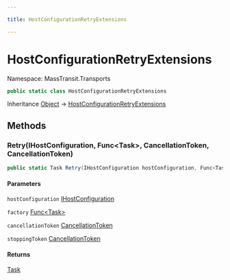 ```yaml
---

title: HostConfigurationRetryExtensions

---
```


# HostConfigurationRetryExtensions

Namespace: MassTransit.Transports

```csharp
public static class HostConfigurationRetryExtensions
```

Inheritance [Object](https://learn.microsoft.com/en-us/dotnet/api/system.object) → [HostConfigurationRetryExtensions](../masstransit-transports/hostconfigurationretryextensions)

## Methods

### **Retry(IHostConfiguration, Func\<Task\>, CancellationToken, CancellationToken)**

```csharp
public static Task Retry(IHostConfiguration hostConfiguration, Func<Task> factory, CancellationToken cancellationToken, CancellationToken stoppingToken)
```

#### Parameters

`hostConfiguration` [IHostConfiguration](../masstransit-configuration/ihostconfiguration)<br/>

`factory` [Func\<Task\>](https://learn.microsoft.com/en-us/dotnet/api/system.func-1)<br/>

`cancellationToken` [CancellationToken](https://learn.microsoft.com/en-us/dotnet/api/system.threading.cancellationtoken)<br/>

`stoppingToken` [CancellationToken](https://learn.microsoft.com/en-us/dotnet/api/system.threading.cancellationtoken)<br/>

#### Returns

[Task](https://learn.microsoft.com/en-us/dotnet/api/system.threading.tasks.task)<br/>

